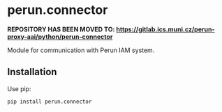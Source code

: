 # perun.connector

**REPOSITORY HAS BEEN MOVED TO: https://gitlab.ics.muni.cz/perun-proxy-aai/python/perun-connector**

Module for communication with Perun IAM system.

## Installation

Use pip:

```
pip install perun.connector
```
